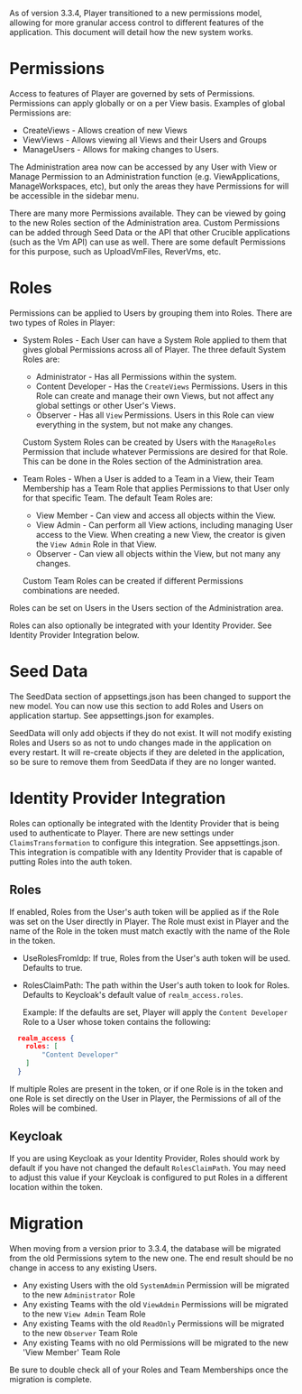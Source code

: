 As of version 3.3.4, Player transitioned to a new permissions model, allowing for more granular access control to different features of the application. This document will detail how the new system works.

# Permissions

Access to features of Player are governed by sets of Permissions. Permissions can apply globally or on a per View basis. Examples of global Permissions are:

- CreateViews - Allows creation of new Views
- ViewViews - Allows viewing all Views and their Users and Groups
- ManageUsers - Allows for making changes to Users.

The Administration area now can be accessed by any User with View or Manage Permission to an Administration function (e.g. ViewApplications, ManageWorkspaces, etc), but only the areas they have Permissions for will be accessible in the sidebar menu.

There are many more Permissions available. They can be viewed by going to the new Roles section of the Administration area. Custom Permissions can be added through Seed Data or the API that other Crucible applications (such as the Vm API) can use as well. There are some default Permissions for this purpose, such as UploadVmFiles, ReverVms, etc.

# Roles

Permissions can be applied to Users by grouping them into Roles. There are two types of Roles in Player:

- System Roles - Each User can have a System Role applied to them that gives global Permissions across all of Player. The three default System Roles are:

  - Administrator - Has all Permissions within the system.
  - Content Developer - Has the `CreateViews` Permissions. Users in this Role can create and manage their own Views, but not affect any global settings or other User's Views.
  - Observer - Has all `View` Permissions. Users in this Role can view everything in the system, but not make any changes.

  Custom System Roles can be created by Users with the `ManageRoles` Permission that include whatever Permissions are desired for that Role. This can be done in the Roles section of the Administration area.

- Team Roles - When a User is added to a Team in a View, their Team Membership has a Team Role that applies Permissions to that User only for that specific Team. The default Team Roles are:

  - View Member - Can view and access all objects within the View.
  - View Admin - Can perform all View actions, including managing User access to the View. When creating a new View, the creator is given the `View Admin` Role in that View.
  - Observer - Can view all objects within the View, but not many any changes.

  Custom Team Roles can be created if different Permissions combinations are needed.

Roles can be set on Users in the Users section of the Administration area.

Roles can also optionally be integrated with your Identity Provider. See Identity Provider Integration below.

# Seed Data

The SeedData section of appsettings.json has been changed to support the new model. You can now use this section to add Roles and Users on application startup. See appsettings.json for examples.

SeedData will only add objects if they do not exist. It will not modify existing Roles and Users so as not to undo changes made in the application on every restart. It will re-create objects if they are deleted in the application, so be sure to remove them from SeedData if they are no longer wanted.

# Identity Provider Integration

Roles can optionally be integrated with the Identity Provider that is being used to authenticate to Player. There are new settings under `ClaimsTransformation` to configure this integration. See appsettings.json. This integration is compatible with any Identity Provider that is capable of putting Roles into the auth token.

## Roles

If enabled, Roles from the User's auth token will be applied as if the Role was set on the User directly in Player. The Role must exist in Player and the name of the Role in the token must match exactly with the name of the Role in the token.

- UseRolesFromIdp: If true, Roles from the User's auth token will be used. Defaults to true.
- RolesClaimPath: The path within the User's auth token to look for Roles. Defaults to Keycloak's default value of `realm_access.roles`.

  Example: If the defaults are set, Player will apply the `Content Developer` Role to a User whose token contains the following:

```json
  realm_access {
    roles: [
        "Content Developer"
    ]
  }
```

If multiple Roles are present in the token, or if one Role is in the token and one Role is set directly on the User in Player, the Permissions of all of the Roles will be combined.

## Keycloak

If you are using Keycloak as your Identity Provider, Roles should work by default if you have not changed the default `RolesClaimPath`. You may need to adjust this value if your Keycloak is configured to put Roles in a different location within the token.

# Migration

When moving from a version prior to 3.3.4, the database will be migrated from the old Permissions sytem to the new one. The end result should be no change in access to any existing Users.

- Any existing Users with the old `SystemAdmin` Permission will be migrated to the new `Administrator` Role
- Any existing Teams with the old `ViewAdmin` Permissions will be migrated to the new `View Admin` Team Role
- Any existing Teams with the old `ReadOnly` Permissions will be migrated to the new `Observer` Team Role
- Any existing Teams with no old Permissions will be migrated to the new 'View Member' Team Role

Be sure to double check all of your Roles and Team Memberships once the migration is complete.
